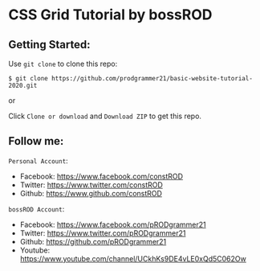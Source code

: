 # CSS Grid Tutorial by bossROD

## Getting Started:

Use `git clone` to clone this repo:
```console
$ git clone https://github.com/prodgrammer21/basic-website-tutorial-2020.git
```
or

Click `Clone or download` and `Download ZIP` to get this repo.

## Follow me:
`Personal Account`: 
- Facebook: https://www.facebook.com/constROD
- Twitter: https://www.twitter.com/constROD
- Github: https://www.github.com/constROD

`bossROD Account`:
- Facebook: https://www.facebook.com/pRODgrammer21
- Twitter: https://www.twitter.com/pRODgrammer21
- Github: https://github.com/pRODgrammer21
- Youtube: https://www.youtube.com/channel/UCkhKs9DE4vLE0xQd5C062Ow
